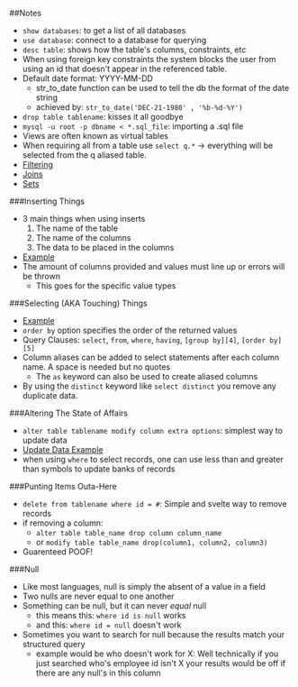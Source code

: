 ##Notes

* `show databases`: to get a list of all databases
* `use database`: connect to a database for querying
* `desc table`: shows how the table's columns, constraints, etc
* When using foreign key constraints the system blocks the user from
using an id that doesn't appear in the referenced table.
* Default date format: YYYY-MM-DD
  * str_to_date function can be used to tell the db the format of the
  date string
  * achieved by: `str_to_date('DEC-21-1980' , '%b-%d-%Y')`
* `drop table tablename`: kisses it all goodbye
* `mysql -u root -p dbname < *.sql_file`: importing a .sql file
* Views are often known as virtual tables
* When requiring all from a table use `select q.*` -> everything will be
selected from the q aliased table.
* [Filtering][6]
* [Joins][7]
* [Sets][8]

###Inserting Things

* 3 main things when using inserts
  1. The name of the table
  1. The name of the columns
  1. The data to be placed in the columns
* [Example][1]
* The amount of columns provided and values must line up or errors will
be thrown
  * This goes for the specific value types

###Selecting (AKA Touching) Things

* [Example][2]
* `order by` option specifies the order of the returned values
* Query Clauses: `select`, `from`, `where`, `having`, `[group by][4]`,
`[order by][5]`
* Column aliases can be added to select statements after each column
name. A space is needed but no quotes
  * The `as` keyword can also be used to create aliased columns
* By using the `distinct` keyword like `select distinct` you remove any
duplicate data.

###Altering The State of Affairs 

* `alter table tablename modify column extra options`: simplest way to
update data
* [Update Data Example][3]
* when using `where` to select records, one can use less than and
greater than symbols to update banks of records

###Punting Items Outa-Here

* `delete from tablename where id = #`: Simple and svelte way to remove
records
* if removing a column:
  * `alter table table_name drop column column_name`
  * or `modify table table_name drop(column1, column2, column3)`
* Guarenteed POOF!

###Null

* Like most languages, null is simply the absent of a value in a field
* Two nulls are never equal to one another
* Something can be null, but it can never _equal_ null
  * this means this: `where id is null` works
  * and this: `where id = null` doesn't work
* Sometimes you want to search for null because the results match your
structured query
  * example would be who doesn't work for X: Well technically if you
  just searched who's employee id isn't X your results would be off if
  there are any null's in this column

[1]: /SqlInsert_Example
[2]: /SqlSelect_Example
[3]: /SqlDataUpdate_Example
[4]: /SqlGroupBy
[5]: /SqlOrderBy
[6]: /SqlFiltering
[7]: /SqlJoins
[8]: /SqlSets
